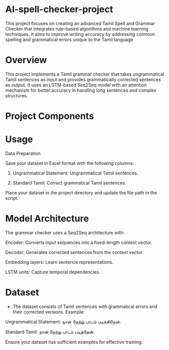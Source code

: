 # AI-spell-checker-project
This project focuses on creating an advanced Tamil Spell and Grammar Checker that integrates rule-based algorithms and machine learning techniques. It aims to improve writing accuracy by addressing common spelling and grammatical errors unique to the Tamil language

# Overview
This project implements a Tamil grammar checker that takes ungrammatical Tamil sentences as input and provides grammatically corrected sentences as output. It uses an LSTM-based Seq2Seq model with an attention mechanism for better accuracy in handling long sentences and complex structures.

# Project Components



# Usage
Data Preparation

Save your dataset in Excel format with the following columns:

1) Ungrammatical Statement: Ungrammatical Tamil sentences.

2) Standard Tamil: Correct grammatical Tamil sentences.

Place your dataset in the project directory and update the file path in the script.


# Model Architecture

The grammar checker uses a Seq2Seq architecture with:

Encoder: Converts input sequences into a fixed-length context vector.

Decoder: Generates corrected sentences from the context vector.

Embedding layers: Learn sentence representations.

LSTM units: Capture temporal dependencies.


# Dataset

* The dataset consists of Tamil sentences with grammatical errors and their corrected versions. Example:

Ungrammatical Statement: நான் நேற்று பாடம் படிக்கிறேன்.

Standard Tamil: நான் நேற்று பாடம் படித்தேன்.

Ensure your dataset has sufficient examples for effective training.

